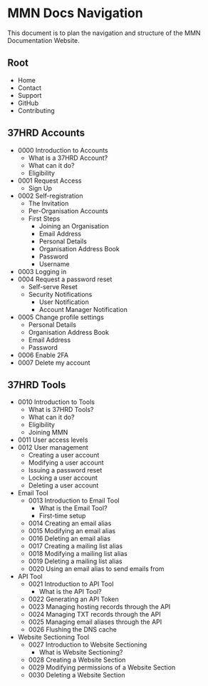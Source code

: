 # MMN Docs Navigation

This document is to plan the navigation and structure of the MMN Documentation Website.

## Root

* Home
* Contact
* Support
* GitHub
* Contributing

## 37HRD Accounts

* 0000 Introduction to Accounts
  * What is a 37HRD Account?
  * What can it do?
  * Eligibility
* 0001 Request Access
  * Sign Up
* 0002 Self-registration
  * The Invitation
  * Per-Organisation Accounts
  * First Steps
    * Joining an Organisation
    * Email Address
    * Personal Details
    * Organisation Address Book
    * Password
    * Username
* 0003 Logging in
* 0004 Request a password reset
  * Self-serve Reset
  * Security Notifications
    * User Notification
    * Account Manager Notification
* 0005 Change profile settings
  * Personal Details
  * Organisation Address Book
  * Email Address
  * Password
* 0006 Enable 2FA
* 0007 Delete my account

## 37HRD Tools

* 0010 Introduction to Tools
  * What is 37HRD Tools?
  * What can it do?
  * Eligibility
  * Joining MMN
* 0011 User access levels
* 0012 User management
  * Creating a user account
  * Modifying a user account
  * Issuing a password reset
  * Locking a user account
  * Deleting a user account
* Email Tool
  * 0013 Introduction to Email Tool
    * What is the Email Tool?
    * First-time setup
  * 0014 Creating an email alias
  * 0015 Modifying an email alias
  * 0016 Deleting an email alias
  * 0017 Creating a mailing list alias
  * 0018 Modifying a mailing list alias
  * 0019 Deleting a mailing list alias
  * 0020 Using an email alias to send emails from
* API Tool
  * 0021 Introduction to API Tool
    * What is the API Tool?
  * 0022 Generating an API Token
  * 0023 Managing hosting records through the API
  * 0024 Managing TXT records through the API
  * 0025 Managing email aliases through the API
  * 0026 Flushing the DNS cache
* Website Sectioning Tool
  * 0027 Introduction to Website Sectioning
    * What is Website Sectioning?
  * 0028 Creating a Website Section
  * 0029 Modifying permissions of a Website Section
  * 0030 Deleting a Website Section
